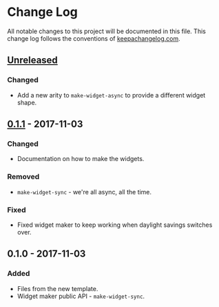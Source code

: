 # Change Log
All notable changes to this project will be documented in this file. This change log follows the conventions of [keepachangelog.com](http://keepachangelog.com/).

## [Unreleased]
### Changed
- Add a new arity to `make-widget-async` to provide a different widget shape.

## [0.1.1] - 2017-11-03
### Changed
- Documentation on how to make the widgets.

### Removed
- `make-widget-sync` - we're all async, all the time.

### Fixed
- Fixed widget maker to keep working when daylight savings switches over.

## 0.1.0 - 2017-11-03
### Added
- Files from the new template.
- Widget maker public API - `make-widget-sync`.

[Unreleased]: https://github.com/your-name/longest-palindrome/compare/0.1.1...HEAD
[0.1.1]: https://github.com/your-name/longest-palindrome/compare/0.1.0...0.1.1

